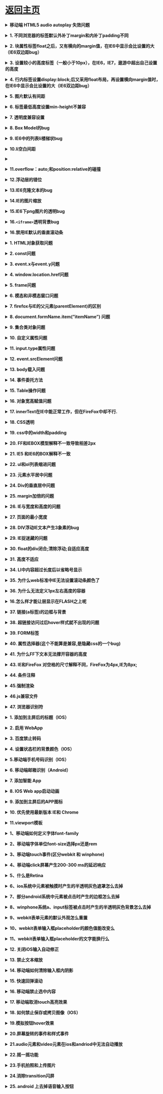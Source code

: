 # [返回主页](https://github.com/yisainan/web-interview/blob/master/README.md)

<b><details><summary>移动端 HTML5 audio autoplay 失效问题</summary></b>

</details>

<b><details><summary>1. 不同浏览器的标签默认外补丁margin和内补丁padding不同</summary></b>
发生概率：100%

解决方案：使用CSS通配符*，设置内外补丁为0

*{ margin: 0; padding: 0;}
</details>

<b><details><summary>2.  块属性标签float之后，又有横向的margin值，在IE6中显示会比设置的大（IE6双边距bug）</summary></b>
发生概率：90%

 解决方案：在float标签样式控制中加入display:inline;
</details>

<b><details><summary>3. 设置较小的高度标签（一般小于10px），在IE6，IE7，遨游中超出自己设置的高度</summary></b>
发生概率：60%

解决方案：给超出高度的标签设置overflow:hidden;或者设置行高line-height小于你设置的高度。
</details>

<b><details><summary>4. 行内标签设置display:block;后又采用float布局，再设置横向margin值时，在IE6中显示会比设置的大（IE6双边距bug）</summary></b>
发生概率：20%

解决方案：在display:block;后面加上display:inline;display:table;
</details>

<b><details><summary>5. 图片默认有间距</summary></b>
发生概率：20%

解决方案：使用float为img布局
</details>

<b><details><summary>6. 标签最低高度设置min-height不兼容</summary></b>
发生概率：5%

解决方案：例如要设置一个标签的最小高度为200px

{ min-height: 200px;

 height: auto!important;

height: 200px;

overflow: visible;}
</details>

<b><details><summary>7. 透明度兼容设置</summary></b>
发生概率：主要看你要写的东西设不设透明度

解决方案：一句话

transparent_class {

    filter:alpha(opacity=50);

       -moz-opacity:0.5;

       -khtml-opacity: 0.5;

       opacity: 0.5;

 }

opacity:0.5; This is the “most important” one because it is the currentstandard in CSS. This will work in most versions of Firefox, Safari, andOpera.This would be all you need if all browsers supported current standards. Which,of course, they don’t.

filter:alpha(opacity=50); This one you need for IE.

-moz-opacity:0.5; You need this one to support way old school versions of theMozilla browsers like Netscape Navigator.

-khtml-opacity:0.5; This is for way old versions of Safari (1.x) when therendering engine it was using was still referred to as KTHML, asopposed to thecurrent WebKit .

</details>

<b><details><summary>8. Box Model的bug</summary></b>

描述：给一个元素设置了高度和宽度的同时，还为其设置margin和padding的值，会改变该元素的实际大小。

解决办法：在需要加 margin和padding的div内部加一个div,在这个div里设置margin和padding值。
</details>

<b><details><summary>9. IE6中的列表li楼梯状bug</summary></b>

描述：通常在li中的元素（比如a）设置了浮动float，但li本身不浮动。

解决办法：

ul li{float:left;}

或 ul li{display:inline;}
</details>

<b><details><summary>10.li空白间距</summary></b>
描述：在IE下，会增加li和li之间的垂直间距

解决办法：给li里的a显式的添加宽度或者高度

li a{width:20px;}

或者

li a{display:block;float:left;clear:left;}

或者

li {display:inline;}

li a{display:block;}

或者

在每个列表li上设置一个实线的底边，颜色和li的背景色相同
</details>

<b><details><summary></summary></b>

</details>

<b><details><summary>11.overflow：auto;和position:relative的碰撞</summary></b>
描述：此bug只出现在IE6和IE7中，有两个块级元素，父元素设置了overflow：auto;子元素设置了position:relative;且高度大于父元素，在IE6-7中子元素不会被隐藏而是溢出。

解决方案：给父元素也设置position:relative;
</details>

<b><details><summary>12.浮动层的错位</summary></b>
描述：当内容超出外包容器定义的宽度时会导致浮动层错位问题。在Firefox、IE7、IE8及其他标准浏览器里,超出的内容仅仅只是超出边缘;但在IE6中容器会忽视定义的width值,宽度会错误地随内容宽度增长而增长。如果在这个浮动元素之后还跟着一个浮动元素,那么就会导致错位问题。

解决方案：overflow：hidden;
</details>

<b><details><summary>13.IE6克隆文本的bug</summary></b>
描述：若你的代码结构如下

<!--这是注释-->

    <div>

       ……

   </div>

<!--这是注释-->

很有可能在IE6网页上出现一段空白文本

解决方案：

使用条件注释

删除所有注释

在注释前面的那个浮动元素加上 display：inline；
</details>

<b><details><summary>14.IE的图片缩放</summary></b>
描述：图片在IE下缩放有时会影响其质量

解决方案：img{ -mg-interpolation-mode:bicubic;}
</details>

<b><details><summary>15.IE6下png图片的透明bug</summary></b>
描述：使用透明图片,使用png24或png32图片在IE6下面显示图片会有一层淡蓝色的背景。

解决方案：
```css
.img{

background:url('http://shenmo.wanmei.com/images/logo/sm_logo_202x104.png');

_background:0;

_filter:progid:DXImageTransform.Microsoft.AlphaImageLoader(src='http://shenmo.wanmei.com/images/logo/sm_logo_202x104.png',sizingMethod='scale');

}

img{filter:progid:DXImageTransform.Microsoft.AlphaImageLoader(src='http://shenmo.wanmei.com/images/logo/sm_logo_202x104.png',sizingMethod='scale');}

或

<imgsrc="test.png" width="247" height="216"style="filter:progid:DXImageTransform.Microsoft.AlphaImageLoader(src='http://shenmo.wanmei.com/images/logo/sm_logo_202x104.png',sizingMethod='scale');" alt="" />
```
</details>

<b><details><summary>16.`<iframe>`透明背景bug</summary></b>
描述：在IE浏览器中，<iframe>框架不会自动把背景设为透明

解决方案：

 <iframesrc="content.html"allowTransparency="true"></iframe>

在iframe调用的content.html页面中设置

body{background-color: transparent;}
</details>

<b><details><summary>16.禁用IE默认的垂直滚动条</summary></b>
解决方案：

html{

   overflow:auto;

}
</details>

<b><details><summary>1. HTML对象获取问题</summary></b>
FireFox：document.getElementById("idName");
ie:document.idname或者document.getElementById("idName").
解决办法：统一使用document.getElementById("idName");

</details>

<b><details><summary>2. const问题</summary></b>

说明:Firefox下,可以使用const关键字或var关键字来定义常量;
IE下,只能使用var关键字来定义常量.
解决方法：统一使用var关键字来定义常量.
</details>

<b><details><summary>3. event.x与event.y问题</summary></b>
说明:IE下,event对象有x,y属性,但是没有pageX,pageY属性;
Firefox下,event对象有pageX,pageY属性,但是没有x,y属性.
解决方法：使用mX(mX   =   event.x   ?   event.x   :   event.pageX;)来代替IE下的event.x或者Firefox下的event.pageX.
</details>

<b><details><summary>4. window.location.href问题</summary></b>
说明:IE或者Firefox2.0.x下,可以使用window.location或window.location.href;
Firefox1.5.x下,只能使用window.location.
解决方法：使用window.location来代替window.location.href.

</details>

<b><details><summary>5. frame问题</summary></b>
以下面的frame为例：
```html
<frame   src="xxx.html"   id="frameId"   name="frameName"   />
```
(1)访问frame对象:
IE:使用window.frameId或者window.frameName来访问这个frame对象.   frameId和frameName可以同名。
Firefox:只能使用window.frameName来访问这个frame对象.
另外，在IE和Firefox中都可以使用window.document.getElementById("frameId")来访问这个frame对象.
(2)切换frame内容:
在 IE和Firefox中都可以使用window.document.getElementById("testFrame").src   =   "xxx.html"或window.frameName.location   =   "xxx.html"来切换frame的内容.
如果需要将frame中的参数传回父窗口(注意不是opener,而是parent   frame)，可以在frame中使用parent来访问父窗口。例如：parent.document.form1.filename.value="Aqing";
</details>

<b><details><summary>6. 模态和非模态窗口问题</summary></b>
说明:IE下,可以通过showModalDialog和showModelessDialog打开模态和非模态窗口;Firefox下则不能.
解决方法：直接使用window.open(pageURL,name,parameters)方式打开新窗口。
如果需要将子窗口中的参数传递回父窗口,可以在子窗口中使用window.opener来访问父窗口.
例如：var   parWin   =   window.opener;   parWin.document.getElementById("Aqing").value   =   "Aqing";

</details>

<b><details><summary>7. firefox与IE的父元素(parentElement)的区别</summary></b>
IE：obj.parentElement
firefox：obj.parentNode
解决方法:   因为firefox与IE都支持DOM,因此使用obj.parentNode是不错选择.
</details>

<b><details><summary>8. document.formName.item(”itemName”) 问题</summary></b>

问题说明：IE下，可以使用document.formName.item(”itemName”) 或document.formName.elements ["elementName"]；Firefox 下，只能使用document.formName.elements["elementName"]。
解决方法：统一使用document.formName.elements["elementName"]。
</details>

<b><details><summary>9. 集合类对象问题</summary></b>
问题说明：IE下，可以使用 () 或 [] 获取集合类对象；Firefox下，只能使用 [ ]获取集合类对象。
解决方法：统一使用 [] 获取集合类对象。
</details>

<b><details><summary>10. 自定义属性问题</summary></b>
问题说明：IE下，可以使用获取常规属性的方法来获取自定义属性，也可以使用getAttribute() 获取自定义属性；Firefox下，只能使用getAttribute() 获取自定义属性。
解决方法：统一通过getAttribute() 获取自定义属性。
</details>

<b><details><summary>11. input.type属性问题</summary></b>
问题说明：IE下input.type属性为只读；但是Firefox下input.type属性为读写。
解决办法：不修改input.type属性。如果必须要修改，可以先隐藏原来的input，然后在同样的位置再插入一个新的input元素。>
</details>

<b><details><summary>12. event.srcElement问题</summary></b>
问题说明：IE下，even对象有srcElement属性，但是没有target属性；Firefox下，even对象有target属性，但是没有srcElement属性。
解决方法：使用srcObj = event.srcElement ?event.srcElement : event.target;
如果考虑第8条问题，就改用myEvent代替event即可。
</details>

<b><details><summary>13. body载入问题</summary></b>
问题说明：Firefox的body对象在body标签没有被浏览器完全读入之前就存在；而IE的body对象则必须在body标签被浏览器完全读入之后才存在。
[注] 这个问题尚未实际验证，待验证后再来修改。
[注] 经验证，IE6、Opera9以及FireFox2中不存在上述问题，单纯的JS脚本可以访问在脚本之前已经载入的所有对象和元素，即使这个元素还没有载入完成。

</details>

<b><details><summary>14. 事件委托方法</summary></b>
问题说明：IE下，使用document.body.onload = inject; 其中function inject()在这之前已被实现；在Firefox下，使用document.body.onload = inject();
解决方法：统一使用document.body.onload=new Function(’inject()’); 或者document.body.onload = function(){}
[注意] Function和function的区别。
</details>

<b><details><summary>15. Table操作问题</summary></b>
问题说明：ie、firefox以及其它浏览器对于 table 标签的操作都各不相同，在ie中不允许对table和tr的innerHTML赋值，使用js增加一个tr时，使用appendChild方法也不管用。
解决方法：//向table追加一个空行：
var row = otable.insertRow(-1);var cell = document.createElement("td");cell.innerHTML = "";cell.className = "XXXX";row.appendChild(cell);[注] 由于俺很少使用JS直接操作表格，这个问题没有遇见过。建议使用JS框架集来操作table，如JQuery。

</details>

<b><details><summary>16. 对象宽高赋值问题</summary></b>
问题说明：FireFox中类似obj.style.height = imgObj.height的语句无效。

Ø CSS
1. cursor:hand   VS   cursor:pointer
firefox不支持hand，但ie支持pointer
解决方法:   统一使用pointer
</details>

<b><details><summary>17. innerText在IE中能正常工作，但在FireFox中却不行.</summary></b>
需用textContent。
解决方法:
if(navigator.appName.indexOf("Explorer")   >   -1){
        document.getElementById('element').innerText   =   "my   text";
}   else{
        document.getElementById('element').textContent   =   "my   text";
}

</details>

<b><details><summary>18. CSS透明</summary></b>
IE：filter:progid:DXImageTransform.Microsoft.Alpha(style=0,opacity=60)。
FF：opacity:0.6。
opacity 透明，子元素会继承透明属性。解决方式：1、使用 background:rgba(0,0,0,.6) //IE8及以下无效果。 2、使用定位，背景色与子元素处于同级关系。
</details>

<b><details><summary>19. css中的width和padding</summary></b>
在IE7和FF中width宽度不包括padding，在Ie6中包括padding.
</details>

<b><details><summary>20. FF和IEBOX模型解释不一致导致相差2px</summary></b>
box.style{width:100;border 1px;}
ie理解为box.width = 100
ff理解为box.width = 100 + 1*2 = 102  //加上边框2px

解决方法：div{margin:30px!important;margin:28px;}
注意这两个margin的顺序一定不能写反， IE不能识别!important这个属性，但别的浏览器可以识别。所以在IE下其实解释成这样：div{maring:30px;margin:28px}
重复定义的话按照最后一个来执行，所以不可以只写margin:XXpx!important;
</details>

<b><details><summary>21. IE5 和IE6的BOX解释不一致</summary></b>
IE5下div{width:300px;margin:0 10px 0 10px;}
div 的宽度会被解释为300px-10px(右填充)-10px(左填充)，最终div的宽度为280px，而在IE6和其他浏览器上宽度则是以 300px+10px(右填充)+10px(左填充)=320px来计算的。这时我们可以做如下修改 div{width:300px!important;width :340px;margin:0 10px 0 10px}

</details>

<b><details><summary>22. ul和ol列表缩进问题</summary></b>
消除ul、ol等列表的缩进时，样式应写成：list-style:none;margin:0px;padding:0px;
经验证，在IE中，设置margin:0px可以去除列表的上下左右缩进、空白以及列表编号或圆点，设置padding对样式没有影响；在 Firefox 中，设置margin:0px仅仅可以去除上下的空白，设置padding:0px后仅仅可以去掉左右缩进，还必须设置list- style:none才能去除列表编号或圆点。也就是说，在IE中仅仅设置margin:0px即可达到最终效果，而在Firefox中必须同时设置margin:0px、 padding:0px以及list-style:none三项才能达到最终效果。

</details>

<b><details><summary>23. 元素水平居中问题</summary></b>
FF: margin:0 auto;

IE: 父级{ text-align:center; }
</details>

<b><details><summary>24. Div的垂直居中问题</summary></b>
vertical-align:middle; 将行距增加到和整个DIV一样高：line-height:200px; 然后插入文字，就垂直居中了。缺点是要控制内容不要换行。

</details>

<b><details><summary>25. margin加倍的问题</summary></b>
设置为float的div在ie下设置的margin会加倍。这是一个ie6都存在的bug。解决方案是在这个div里面加上display:inline;

例如：
```htm1
<div id=”imfloat”>
相应的css为
#imfloat{
float:left;
margin:5px;
display:inline;}
```
</details>

<b><details><summary>26. IE与宽度和高度的问题</summary></b>
IE不认得min-这个定义，但实际上它把正常的width和height当作有min的情况来使。这样问题就大了，如果只用宽度和高度，正常的浏览器里这两个值就不会变，如果只用min-width和min-height的话，IE下面根本等于没有设置宽度和高度。

比如要设置背景图片，这个宽度是比较重要的。要解决这个问题，可以这样：

#box{ width: 80px; height: 35px;}html>body #box{ width: auto; height: auto; min-width: 80px; min-height: 35px;}

</details>

<b><details><summary>27. 页面的最小宽度</summary></b>

如上一个问题，IE不识别min，要实现最小宽度，可用下面的方法：

#container{ min-width: 600px; width:expression(document.body.clientWidth＜ 600? "600px": "auto" );}

第一个min-width是正常的；但第2行的width使用了Javascript，这只有IE才认得，这也会让你的HTML文档不太正规。它实际上通过Javascript的判断来实现最小宽度。
</details>

<b><details><summary>28. DIV浮动IE文本产生3象素的bug</summary></b>
左边对象浮动，右边采用外补丁的左边距来定位，右边对象内的文本会离左边有3px的间距.

#box{ float:left; width:800px;}
#left{ float:left; width:50%;}
#right{ width:50%;}
*html #left{ margin-right:-3px; //这句是关键}
<div id="box">
<div id="left">＜/div>
<div id="right">＜/div>
</div>
</details>

<b><details><summary>29. IE捉迷藏的问题</summary></b>
当div应用复杂的时候每个栏中又有一些链接，DIV等这个时候容易发生捉迷藏的问题。

有些内容显示不出来，当鼠标选择这个区域是发现内容确实在页面。

解决办法：对#layout使用line-height属性或者给#layout使用固定高和宽。页面结构尽量简单。
</details>

<b><details><summary>30. float的div闭合;清除浮动;自适应高度</summary></b>
① 例如：＜div id=”floatA”>＜div id=”floatB”>＜div id=”NOTfloatC”>

这里的NOTfloatC并不希望继续平移，而是希望往下排。(其中floatA、floatB的属性已经设置为float:left;)

这段代码在IE中毫无问题，问题出在FF。原因是NOTfloatC并非float标签，必须将float标签闭合。在＜div class=”floatB”>＜div class=”NOTfloatC”>之间加上＜div class=”clear”>这个div一定要注意位置，而且必须与两个具有float属性的div同级，之间不能存在嵌套关系，否则会产生异常。并且将clear这种样式定义为为如下即可：.clear{clear:both;}

②作为外部 wrapper 的 div 不要定死高度,为了让高度能自适应，要在wrapper里面加上overflow:hidden; 当包含float的box的时候，高度自适应在IE下无效，这时候应该触发IE的layout私有属性(万恶的IE啊！)用zoom:1;可以做到，这样就达到了兼容。
例如某一个wrapper如下定义：

.colwrapper{overflow:hidden; zoom:1; margin:5px auto;}

③对于排版,我们用得最多的css描述可能就是float:left.有的时候我们需要在n栏的float div后面做一个统一的背景,譬如:

<div id=”page”>

<div id=”left”>＜/div>
<div id=”center”>＜/div>
<div id=”right”>＜/div>

</div>

比如我们要将page的背景设置成蓝色,以达到所有三栏的背景颜色是蓝色的目的,但是我们会发现随着left center right的向下拉长,而page居然保存高度不变,问题来了,原因在于page不是float属性,而我们的page由于要居中,不能设置成float,所以我们应该这样解决：

<div id=”page”>

<div id=”bg” style=”float:left;width:100%”>

<div id=”left”>＜/div>
<div id=”center”>＜/div>
<div id=”right”>＜/div>

</div>

</div>

再嵌入一个float left而宽度是100%的DIV解决之。

或者另一种方法：用选择器（：after）在page之后插入一个空标签,并清除浮动

.page:after {  content: ""; display: table; clear: both; }

④万能float 闭合(非常重要!)

关于 clear float 的原理可参见 [How To Clear Floats Without Structural Markup],将以下代码加入Global CSS 中,给需要闭合的div加上class="clearfix" 即可,屡试不爽。


.clearfix:after { content:"."; display:block; height:0; clear:both; visibility:hidden; }
.clearfix { display:inline-block; }

.clearfix {display:block;}



或者这样设置：.hackbox{ display:table; //将对象作为块元素级的表格显示}
</details>

<b><details><summary>31. 高度不适应</summary></b>
高度不适应是当内层对象的高度发生变化时外层高度不能自动进行调节，特别是当内层对象使用margin 或padding时。

例：
```
#box { }
#box p {margin-top: 20px;margin-bottom: 20px; text-align:center; }
<div id="box">
<p>p对象中的内容＜/p>
</div>

解决技巧：在P对象上下各加2个空的div对象CSS代码{height:0px;overflow:hidden;}或者为DIV加上border属性。
</details>

<b><details><summary>32. IE6下图片下有空隙产生</summary></b>
解决这个BUG的技巧有很多,可以是改变html的排版,或者设置img为display:block或者设置vertical-align属性为vertical-align:top/bottom/middle/text-bottom 都可以解决.
</details>

<b><details><summary>33. 对齐文本与文本输入框</summary></b>
加上vertical-align:middle;

<style type="text/css">
<!--
input {
width:200px;
height:30px;
border:1px solid red;
vertical-align:middle;
}
-->
</style>

经验证，在IE下任一版本都不适用，而ff、opera、safari、chrome均OK！
```
</details>

<b><details><summary>34. LI中内容超过长度后以省略号显示</summary></b>
此技巧适用与IE、Opera、safari、chrom浏览器，FF暂不支持。
```
<style type="text/css">
li {
width:200px;
white-space:nowrap;
text-overflow:ellipsis;
-o-text-overflow:ellipsis;
overflow: hidden;
}
</style>
```
</details>

<b><details><summary>35. 为什么web标准中IE无法设置滚动条颜色了</summary></b>
```
解决办法是将body换成html

<!DOCTYPE html PUBLIC "-//W3C//DTD XHTML 1.0 Strict//EN" "http://www.w3.org/TR/xhtml1/DTD/xhtml1-strict.dtd">
<meta http-equiv="Content-Type" content="text/html; charset=gb2312" />
<style type="text/css">
<!--
html {
scrollbar-face-color:#f6f6f6;
scrollbar-highlight-color:#fff;
scrollbar-shadow-color:#eeeeee;
scrollbar-3dlight-color:#eeeeee;
scrollbar-arrow-color:#000;
scrollbar-track-color:#fff;
scrollbar-darkshadow-color:#fff;
}
-->
＜/style>
```
</details>

<b><details><summary>36. 为什么无法定义1px左右高度的容器</summary></b>
IE6下这个问题是因为默认的行高造成的,解决的技巧也有很多：

例如:overflow:hidden　 zoom:0.08 　 line-height:1px
</details>

<b><details><summary>16.怎么样才能让层显示在FLASH之上呢</summary></b>
```

解决的办法是给FLASH设置透明

<param name="wmode" value="transparent" />
```
</details>

<b><details><summary>37. 链接(a标签)的边框与背景</summary></b>
a链接加边框和背景色，需设置 display: block, 同时设置 float: left 保证不换行。参照menubar, 给 a 和menubar设置高度是为了避免底边显示错位, 若不设 height, 可以在menubar中插入一个空格。
</details>

<b><details><summary>38. 超链接访问过后hover样式就不出现的问题</summary></b>
```
被点击访问过的超链接样式不在具有hover和active了,很多人应该都遇到过这个问题,解决技巧是改变CSS属性的排列顺序: L-V-H-A

Code:

<style type="text/css">
<!--
a:link {}
a:visited {}
a:hover {}
a:active {}
-->
</style>
```
</details>

<b><details><summary>39. FORM标签</summary></b>
这个标签在IE中,将会自动margin一些边距,而在FF中margin则是0,因此,如果想显示一致,所以最好在css中指定margin和 padding,针对上面两个问题,我的css中一般首先都使用这样的样式ul,form{margin:0;padding:0;}。
</details>

<b><details><summary>40. 属性选择器(这个不能算是兼容,是隐藏css的一个bug)</summary></b>
p[id]{}div[id]{}

这个对于IE6.0和IE6.0以下的版本都隐藏,FF和OPera作用.属性选择器和子选择器还是有区别的,子选择器的范围从形式来说缩小了,属性选择器的范围比较大,如p[id]中,所有p标签中有id的都是同样式的.
</details>

<b><details><summary>41. 为什么FF下文本无法撑开容器的高度</summary></b>
标准浏览器中固定高度值的容器是不会象IE6里那样被撑开的,那我又想固定高度,又想能被撑开需要怎样设置呢？办法就是去掉height设置min-height:200px; 这里为了照顾不认识min-height的IE6 可以这样定义:

{
height:auto!important;
height:200px;
min-height:200px;
}
</details>

<b><details><summary>43. IE和FireFox 对空格的尺寸解释不同，FireFox为4px,IE为8px;</summary></b>
 FireFox对div与div之间的空格是忽略的，但是IE是处理的。因此在两个相邻div之间不要有空格跟回车，否则可能造成不同浏览间之间格式不正确，比如著名的3px偏差（多个img标签连着，然后定义float: left;结果在firefox里面正常，而IE里面显示的每个img都相隔了3px。我把标签之间的空格都删除都没有作用。解决方法是在img外面套li，并且对li定义margin: 0; 避免方式：在必要的时候不要无视 list 标签）而且原因难以查明。
</details>

<b><details><summary>44. 条件注释</summary></b>
```
<link rel="stylesheet" type="text/css" href="css.css" />

<!--[if IE 7]>
<link rel="stylesheet" type="text/css" href="ie7.css" />
<![endif]-->

<!--[if lte IE 6]>
<link rel="stylesheet" type="text/css" href="ie.css" />
<![endif]-->

lte -- 小于等于
lt  -- 小于
gte --  大于等于
gt  --  大于
！ --  不等于
```
</details>

<b><details><summary>45.强制渲染</summary></b>
```
<meta http-equiv=X-UA-Compatible content=IE=EmulateIE7>    //这句话的意思是强制使用IE7模式来解析网页代码！

<meta http-equiv=“X-UA-Compatible” content=“IE=8″>

<meta http-equiv=“X-UA-Compatible” content=“chrome=1″ />    //Google Chrome Frame也可以让IE用上Chrome的引擎

<meta http-equiv=“X-UA-Compatible” content=“IE=EmulateIE7″><!– IE7 mode –> 或者 <meta http-equiv=“X-UA-Compatible” content=“IE=7″><!– IE7 mode –>       //强制IE8使用IE7模式来解析

<meta http-equiv=“X-UA-Compatible” content=“IE=6″><!– IE6 mode –>   <meta http-equiv=“X-UA-Compatible” content=“IE=5″><!– IE5 mode –>   //强制IE8使用IE6或IE5模式来解析

<meta http-equiv=“X-UA-Compatible” content=“IE=5; IE=8″ />   //一个特定版本的IE支持所要求的兼容性模式多于一种
```
</details>

<b><details><summary>46.js兼容文件</summary></b>
```
使IE5,IE6兼容到IE7模式（推荐）

<!–[if lt IE 7]>
<script src=”http://ie7-js.googlecode.com/svn/version/2.0(beta)/IE7.js” type=”text/javascript”></script>
<![endif]–>
使IE5,IE6,IE7兼容到IE8模式

<!–[if lt IE 8]>
<script src=”http://ie7-js.googlecode.com/svn/version/2.0(beta)/IE8.js” type=”text/javascript”></script>
<![endif]–>
使IE5,IE6,IE7,IE8兼容到IE9模式

<!–[if lt IE 9]>
<script src=”http://ie7-js.googlecode.com/svn/version/2.1(beta4)/IE9.js”></script>
<![endif]–>
```
</details>

<b><details><summary>47. 浏览器识别符</summary></b>
p{ _color:red; }           IE6 专用
*html p{ color:#red; }  IE6 专用
p{ +color:red; }           IE6,7 专用
p{ *color:red; }           IE6,7 专用
*html p{ color:red; }    IE6,7 专用
p{*+color: red;}          IE7 专用
Body> p{ color: red; }  屏蔽 IE6
p{ color:red\9; }          IE8

Firefox: -moz-
Safari: -webkit-
Opera: -o-
IE: -ms-
</details>

<b><details><summary>1. 添加到主屏后的标题（IOS）</summary></b>
```html
<meta name="apple-mobile-web-app-title" content="标题">
```
</details>

<b><details><summary>2. 启用 WebApp</summary></b>
```
全屏模式（IOS）
当网站添加到主屏幕后再点击进行启动时，可隐藏地址栏（从浏览器跳转或输入链接进入并没有此效果）

<meta name="apple-mobile-web-app-capable" content="yes" />

<meta name="apple-touch-fullscreen" content="yes" />
```
</details>

<b><details><summary>3. 百度禁止转码</summary></b>
```
通过百度手机打开网页时，百度可能会对你的网页进行转码，往你页面贴上它的广告，非常之恶心。不过我们可以通过这个meta标签来禁止它：

<meta http-equiv="Cache-Control" content="no-siteapp" />

百度SiteApp转码声明：http://t.cn/R28wSBl
```
</details>

<b><details><summary>4. 设置状态栏的背景颜色（IOS）</summary></b>
```
设置状态栏的背景颜色，只有在"apple-mobile-web-app-capable" content="yes"时生效

<meta name="apple-mobile-web-app-status-bar-style" content="black-translucent" />

content 参数：

· default ：状态栏背景是白色。

· black ：状态栏背景是黑色。

· black-translucent ：状态栏背景是半透明。 如果设置为 default 或 black ,网页内容从状态栏底部开始。
如果设置为 black-translucent ,网页内容充满整个屏幕，顶部会被状态栏遮挡。
```
</details>

<b><details><summary>5.移动端手机号码识别（IOS）</summary></b>
```

在 iOS Safari （其他浏览器和Android均不会）上会对那些看起来像是电话号码的数字处理为电话链接，比如：

· 7位数字，形如：1234567

· 带括号及加号的数字，形如：(+86)123456789

· 双连接线的数字，形如：00-00-00111

· 11位数字，形如：13800138000

可能还有其他类型的数字也会被识别。我们可以通过如下的meta来关闭电话号码的自动识别：

<meta name="format-detection" content="telephone=no" />

开启电话功能

<a href="tel:123456">123456</a>

开启短信功能：

<a href="sms:123456">123456</a>
```
</details>

<b><details><summary>6. 移动端邮箱识别（Android）</summary></b>
```
与电话号码的识别一样，在安卓上会对符合邮箱格式的字符串进行识别，我们可以通过如下的meta来管别邮箱的自动识别：

<meta content="email=no" name="format-detection" />

同样地，我们也可以通过标签属性来开启长按邮箱地址弹出邮件发送的功能：

<a mailto:dooyoe@gmail.com">dooyoe@gmail.com</a>
```
</details>

<b><details><summary>7. 添加智能 App</summary></b>
```
广告条 Smart App Banner（IOS 6+ Safari）
<meta name="apple-itunes-app" content="app-id=myAppStoreID, affiliate-data=myAffiliateData, app-argument=myURL">
```
</details>

<b><details><summary>8. IOS Web app启动动画</summary></b>
```
由于iPad 的启动画面是不包括状态栏区域的。所以启动图片需要减去状态栏区域所对应的方向上的20px大小，相应地在retina设备上要减去40px的大小。

<link href="apple-touch-startup-image-320×460.png" media="(device-width: 320px)" rel="apple-touch-startup-image">



<link href="apple-touch-startup-image-640×960.png" media="(device-width: 320px) and (-webkit-device-pixel-ratio: 2)" rel="apple-touch-startup-image">



<link href="apple-touch-startup-image-768×1004.png" media="(device-width: 768px) and (orientation: portrait)" rel="apple-touch-startup-image">



<link href="apple-touch-startup-image-748×1024.png" media="(device-width: 768px) and (orientation: landscape)" rel="apple-touch-startup-image">



<link href="apple-touch-startup-image-1536×2008.png" media="(device-width: 1536px) and (orientation: portrait) and (-webkit-device-pixel-ratio: 2)" rel="apple-touch-startup-image">



<link href="apple-touch-startup-image-2048×1496.png" media="(device-width: 1536px)  and (orientation: landscape) and (-webkit-device-pixel-ratio: 2)" rel="apple-touch-startup-image">

（landscape：横屏 | portrait：竖屏）
```
</details>

<b><details><summary>9. 添加到主屏后的APP图标</summary></b>
```
指定web app添加到主屏后的图标路径，有两种略微不同的方式：

<!– 设计原图 –>

<link href="short_cut_114x114.png" rel="apple-touch-icon-precomposed">

<!– 添加高光效果 –>

<link href="short_cut_114x114.png" rel="apple-touch-icon">

· apple-touch-icon：在IOS6及以下的版本会自动为图标添加一层高光效果（IOS7开始已使用扁平化的设计风格）

· apple-touch-icon-precomposed：使用“设计原图图标”

效果：



图标尺寸：

可通过指定size属性来为不同的设备提供不同的图标（但通常来说，我们只需提供一个114 x 114 pixels大小的图标即可 ）

官方说明如下：

Create different sizes of your app icon for different devices. If you’re creating a universal app, you need to supply app

icons in all four sizes.

For iPhone and iPod touch both of these sizes are required:

57 x 57 pixels

114 x 114 pixels (high resolution)

For iPad, both of these sizes are required:

72 x 72 pixels

144 x 144 (high resolution)
```
</details>

<b><details><summary>10. 优先使用最新版本 IE和 Chrome</summary></b>
```
<meta http-equiv="X-UA-Compatible" content="IE=edge,chrome=1" />
```
</details>

<b><details><summary>11.viewport模板</summary></b>
```
<html>

<head>

<meta charset="utf-8">

<meta content="width=device-width,initial-scale=1.0,maximum-scale=1.0,user-scalable=no" name="viewport">

<meta content="yes" name="apple-mobile-web-app-capable">

<meta content="black" name="apple-mobile-web-app-status-bar-style">

<meta content="telephone=no" name="format-detection">

<meta content="email=no" name="format-detection">

<title>标题</title>

<link rel="stylesheet" href="index.css">

</head>

<body>

这里开始内容

</body>

</html>
```
</details>

<b><details><summary>1、移动端如何定义字体font-family</summary></b>
```
三大手机系统的字体：

iOS 系统

· 默认中文字体是Heiti SC

· 默认英文字体是Helvetica

· 默认数字字体是HelveticaNeue

· 无微软雅黑字体

Android 系统

· 默认中文字体是Droidsansfallback

· 默认英文和数字字体是Droid Sans

· 无微软雅黑字体

Winphone 系统

· 默认中文字体是Dengxian(方正等线体)

· 默认英文和数字字体是Segoe

· 无微软雅黑字体

各个手机系统有自己的默认字体，且都不支持微软雅黑，如无特殊需求，手机端无需定义中文字体，使用系统默认英文字体和数字字体可使用 Helvetica ，三种系统都支持。

* 移动端定义字体的代码 */

body{font-family:Helvetica;}
```
</details>

<b><details><summary>2、移动端字体单位font-size选择px还是rem</summary></b>
```
· 对于只需要适配手机设备，使用px即可

· 对于需要适配各种移动设备，使用rem，例如只需要适配iPhone和iPad等分辨率差别比较挺大的设备

rem配置参考：

html {font-size:10px}

@media screen and (min-width:480px) and (max-width:639px) {

    html {

        font-size: 15px

    }

}

@media screen and (min-width:640px) and (max-width:719px) {

    html {

        font-size: 20px

    }

}

@media screen and (min-width:720px) and (max-width:749px) {

    html {

        font-size: 22.5px

    }

}

@media screen and (min-width:750px) and (max-width:799px) {

    html {

        font-size: 23.5px

    }

}

@media screen and (min-width:800px) and (max-width:959px) {

    html {

        font-size: 25px

    }

}

@media screen and (min-width:960px) and (max-width:1079px) {

    html {

        font-size: 30px

    }

}

@media screen and (min-width:1080px) {

    html {

        font-size: 32px

    }

}
```
</details>

<b><details><summary>3、移动端touch事件(区分webkit
和 winphone)</summary></b>
```
当用户手指放在移动设备在屏幕上滑动会触发的touch事件

以下支持webkit

· touchstart——当手指触碰屏幕时候发生。不管当前有多少只手指

· touchmove——当手指在屏幕上滑动时连续触发。通常我们再滑屏页面，会调用event的preventDefault()可以阻止默认情况的发生：阻止页面滚动

· touchend——当手指离开屏幕时触发

· touchcancel——系统停止跟踪触摸时候会触发。例如在触摸过程中突然页面alert()一个提示框，此时会触发该事件，这个事件比较少用

以下支持winphone 8

· MSPointerDown——当手指触碰屏幕时候发生。不管当前有多少只手指

· MSPointerMove——当手指在屏幕上滑动时连续触发。通常我们再滑屏页面，会调用css的html{-ms-touch-action:
none;}可以阻止默认情况的发生：阻止页面滚动

· MSPointerUp——当手指离开屏幕时触发
```
</details>

<b><details><summary>4、移动端click屏幕产生200-300 ms的延迟响应</summary></b>
```
移动设备上的web网页是有300ms延迟的，玩玩会造成按钮点击延迟甚至是点击失效。

以下是历史原因：

2007年苹果发布首款iphone上IOS系统搭载的safari为了将适用于PC端上大屏幕的网页能比较好的展示在手机端上，使用了双击缩放 (double tap to zoom)的方案，比如你在手机上用浏览器打开一个PC上的网页，你可能在看到页面内容虽然可以撑满整个屏幕，但是字体、图片都很小看不清，此时可以快速 双击屏幕上的某一部分，你就能看清该部分放大后的内容，再次双击后能回到原始状态。

双击缩放是指用手指在屏幕上快速点击两次，iOS 自带的 Safari 浏览器会将网页缩放至原始比例。

原因就出在浏览器需要如何判断快速点击上，当用户在屏幕上单击某一个元素时候，例如跳转链接，此处浏览器会先捕获该次单击，但浏览器不能决定用户是
单纯要点击链接还是要双击该部分区域进行缩放操作，所以，捕获第一次单击后，浏览器会先Hold一段时间t，如果在t时间区间里用户未进行下一次点击，则 浏览器会做单击跳转链接的处理，如果t时间里用户进行了第二次单击操作，则浏览器会禁止跳转，转而进行对该部分区域页面的缩放操作。那么这个时间区间t有 多少呢？在IOS safari下，大概为300毫秒。这就是延迟的由来。造成的后果用户纯粹单击页面，页面需要过一段时间才响应，给用户慢体验感觉，对于web开发者来说
是，页面js捕获click事件的回调函数处理，需要300ms后才生效，也就间接导致影响其他业务逻辑的处理。

解决方案：

· fastclick可以解决在手机上点击事件的300ms延迟

· zepto的touch模块，tap事件也是为了解决在click的延迟问题

触摸事件的响应顺序

1、ontouchstart

2、ontouchmove

3、ontouchend

4、onclick

解决300ms延迟的问题，也可以通过绑定ontouchstart事件，加快对事件的响应。
```
</details>

<b><details><summary>5、什么是Retina</summary></b>
```
显示屏，带来了什么问题
retina：一种具备超高像素密度的液晶屏，同样大小的屏幕上显示的像素点由1个变为多个，如在同样带下的屏幕上，苹果设备的retina显示屏中，像素点1个变为4个

在高清显示屏中的位图被放大，图片会变得模糊，因此移动端的视觉稿通常会设计为传统PC的2倍。

那么，前端的应对方案是：

设计稿切出来的图片长宽保证为偶数，并使用backgroud-size把图片缩小为原来的1/2

//例如图片宽高为：200px*200px，那么写法如下

.css{width:100px;height:100px;background-size:100px 100px;}

其它元素的取值为原来的1/2，例如视觉稿40px的字体，使用样式的写法为20px

.css{font-size:20px}
```
</details>

<b><details><summary>6、ios系统中元素被触摸时产生的半透明灰色遮罩怎么去掉</summary></b>
```
ios用户点击一个链接，会出现一个半透明灰色遮罩, 如果想要禁用，可设置-webkit-tap-highlight-color的alpha值为0，也就是属性值的最后一位设置为0就可以去除半透明灰色遮罩。

a,button,input,textarea{-webkit-tap-highlight-color: rgba(0,0,0,0;)}
```
</details>

<b><details><summary>7、部分android系统中元素被点击时产生的边框怎么去掉</summary></b>
```
android用户点击一个链接，会出现一个边框或者半透明灰色遮罩, 不同生产商定义出来额效果不一样，可设置-webkit-tap-highlight-color的alpha值为0去除部分机器自带的效果。

a,button,input,textarea{

    -webkit-tap-highlight-color: rgba(0,0,0,0;)

    -webkit-user-modify:read-write-plaintext-only;

}

-webkit-user-modify有个副作用，就是输入法不再能够输入多个字符。

另外，有些机型去除不了，如小米2

对于按钮类还有个办法，不使用a或者input标签，直接用div标签

```
</details>

<b><details><summary>8、winphone系统a、input标签被点击时产生的半透明灰色背景怎么去掉</summary></b>
```
<meta name="msapplication-tap-highlight" content="no">
```
</details>

<b><details><summary>9、webkit表单元素的默认外观怎么重置</summary></b>
```
.css{-webkit-appearance:none;}
```
</details>

<b><details><summary>10、webkit表单输入框placeholder的颜色值能改变么</summary></b>
```
input::-webkit-input-placeholder{color:#AAAAAA;}

input:focus::-webkit-input-placeholder{color:#E
```
</details>

<b><details><summary>11、webkit表单输入框placeholder的文字能换行么</summary></b>
```
iOS可以，Android不行~

1. 关闭iOS键盘首字母自动大写

在iOS中，默认情况下键盘是开启首字母大写的功能的，如果启用这个功能，可以这样：

<input type="text" autocapitalize="off" />
```
</details>

<b><details><summary>12. 关闭iOS输入自动修正</summary></b>
```
和英文输入默认自动首字母大写那样，IOS还做了一个功能，默认输入法会开启自动修正输入内容，这样的话，用户经常要操作两次。如果不希望开启此功能，我们可以通过input标签属性来关闭掉：

<input type="text" autocorrect="off" />
```
</details>

<b><details><summary>13. 禁止文本缩放</summary></b>
```
当移动设备横竖屏切换时，文本的大小会重新计算，进行相应的缩放，当我们不需要这种情况时，可以选择禁止：

html {

       -webkit-text-size-adjust: 100%;

}

需要注意的是，PC端的该属性已经被移除，该属性在移动端要生效，必须设置 meta viewport。
```
</details>

<b><details><summary>14. 移动端如何清除输入框内阴影</summary></b>
```
在iOS上，输入框默认有内部阴影，但无法使用 box-shadow 来清除，如果不需要阴影，可以这样关闭：

input,

textarea {

border: 0; /* 方法1 */

-webkit-appearance: none; /* 方法2 */

}

```
</details>

<b><details><summary>15. 快速回弹滚动</summary></b>
```
我们先来看看回弹滚动在手机浏览器发展的历史：

· 早期的时候，移动端的浏览器都不支持非body元素的滚动条，所以一般都借助 iScroll;

· Android 3.0/iOS解决了非body元素的滚动问题，但滚动条不可见，同时iOS上只能通过2个手指进行滚动；

· Android 4.0解决了滚动条不可见及增加了快速回弹滚动效果，不过随后这个特性又被移除；

· iOS从5.0开始解决了滚动条不可见及增加了快速回弹滚动效果

在iOS上如果你想让一个元素拥有像 Native 的滚动效果，你可以这样做：

 .xxx {

        overflow: auto; /* auto | scroll */

        -webkit-overflow-scrolling: touch;

    }

PS：iScroll用过之后感觉不是很好，有一些诡异的bug，这里推荐另外一个 iDangero Swiper，这个插件集成了滑屏滚动的强大功能（支持3D），而且还有回弹滚动的内置滚动条。iDangero官方地址： :www.idangero.us/swiper/#.VX_t9PmEB8Y
```
</details>

<b><details><summary>16. 移动端禁止选中内容</summary></b>
```
如果你不想用户可以选中页面中的内容，那么你可以在css中禁掉：

.user-select-none {

  -webkit-user-select: none;  /* Chrome all / Safari all */

  -moz-user-select: none;     /* Firefox all （移动端不需要） */

  -ms-user-select: none;      /* IE 10+ */

}
```
</details>

<b><details><summary>17. 移动端取消touch高亮效果</summary></b>
在做移动端页面时，会发现所有a标签在触发点击时或者所有设置了伪类 :active 的元素，默认都会在激活状态时，显示高亮框，如果不想要这个高亮，那么你可以通过css以下方法来进行全局的禁止：

html {

    -webkit-tap-highlight-color: rgba(0, 0, 0, 0);

}

但这个方法在三星的机子上无效，有一种妥协的方法是把页面非真实跳转链接的a标签换成其它标签，可以解决这个问题。
</details>

<b><details><summary>18. 如何禁止保存或拷贝图像（IOS）</summary></b>
通常当你在手机或者pad上长按图像 img ，会弹出选项存储图像 或者拷贝图像，如果你不想让用户这么操作，那么你可以通过以下方法来禁止：

img { -webkit-touch-callout: none; }
</details>

<b><details><summary>19.模拟按钮hover效果</summary></b>
```
移动端触摸按钮的效果，可明示用户有些事情正要发生，是一个比较好体验，但是移动设备中并没有鼠标指针，使用css的hover并不能满足我们的需求，还好国外有个激活css的active效果，代码如下，

<html>

<head>

<meta charset="utf-8">

<meta content="width=device-width,initial-scale=1.0,maximum-scale=1.0,user-scalable=no" name="viewport">

<meta content="yes" name="apple-mobile-web-app-capable">

<meta content="black" name="apple-mobile-web-app-status-bar-style">

<meta content="telephone=no" name="format-detection">

<meta content="email=no" name="format-detection">

<style type="text/css">

a{-webkit-tap-highlight-color: rgba(0,0,0,0);}

.btn-blue{display:block;height:42px;line-height:42px;text-align:center;border-radius:4px;font-size:18px;color:#FFFFFF;background-color: #4185F3;}

.btn-blue:active{background-color: #357AE8;}

</style>

</head>

<body>



<div class="btn-blue">按钮</div>



<script type="text/javascript">

document.addEventListener("touchstart", function(){}, true)

</script>

</body>

</html>

兼容性ios5+、部分android 4+、winphone 8

要做到全兼容的办法，可通过绑定ontouchstart和ontouchend来控制按钮的类名。

<html>

<head>

<meta charset="utf-8">

<meta content="width=device-width,initial-scale=1.0,maximum-scale=1.0,user-scalable=no" name="viewport">

<meta content="yes" name="apple-mobile-web-app-capable">

<meta content="black" name="apple-mobile-web-app-status-bar-style">

<meta content="telephone=no" name="format-detection">

<meta content="email=no" name="format-detection">

<style type="text/css">

a{-webkit-tap-highlight-color: rgba(0,0,0,0);}

.btn-blue{display:block;height:42px;line-height:42px;text-align:center;border-radius:4px;font-size:18px;color:#FFFFFF;background-color: #4185F3;}

.btn-blue-on{background-color: #357AE8;}

</style>

</head>

<body>



<div class="btn-blue">按钮</div>



<script type="text/javascript">

var btnBlue = document.querySelector(".btn-blue");

btnBlue.ontouchstart = function(){

    this.className = "btn-blue btn-blue-on"

}

btnBlue.ontouchend = function(){

    this.className = "btn-blue"

}

</script>

</body>

</html>
```
</details>

<b><details><summary>20.屏幕旋转的事件和样式事件</summary></b>
```
window.orientation，取值：正负90表示横屏模式、0和180表现为竖屏模式；

window.onorientationchange = function(){

            switch(window.orientation){

                case -90:

                case 90:

                alert("横屏:" + window.orientation);

                case 0:

                case 180:

                alert("竖屏:" + window.orientation);

                break;

            }

}

样式

//竖屏时使用的样式

@media all and (orientation:portrait) {

    .css{}

}



//横屏时使用的样式

@media all and (orientation:landscape) {

    .css{}

}
```
</details>

<b><details><summary>21.audio元素和video元素在ios和andriod中无法自动播放</summary></b>
应对方案：触屏即播

$(‘html’).one(‘touchstart’,function(){

    audio.play()

})
</details>

<b><details><summary>22.摇一摇功能</summary></b>
HTML5 deviceMotion：封装了运动传感器数据的事件，可以获取手机运动状态下的运动加速度等数据。
</details>

<b><details><summary>23.手机拍照和上传图片</summary></b>
```
<input type="file">的accept 属性

<!– 选择照片 –>

<input type=file accept="image/*">

<!– 选择视频 –>

<input type=file accept="video/*">

使用总结：

· iOS有拍照、录像、选取本地图片功能

· 部分android只有选取本地图片功能

· winphone不支持

· input控件默认外观丑陋
```
</details>

<b><details><summary>24.消除transition闪屏</summary></b>
```
.css{

    /*设置内嵌的元素在 3D 空间如何呈现：保留 3D*/

    -webkit-transform-style: preserve-3d;

    /*（设置进行转换的元素的背面在面对用户时是否可见：隐藏）*/

    -webkit-backface-visibility: hidden;

}

开启硬件加速

· 解决页面闪白

· 保证动画流畅

  .css {

     -webkit-transform: translate3d(0, 0, 0);

     -moz-transform: translate3d(0, 0, 0);

     -ms-transform: translate3d(0, 0, 0);

     transform: translate3d(0, 0, 0);

  }

设计高性能CSS3动画的几个要素

· 尽可能地使用合成属性transform和opacity来设计CSS3动画

· 不使用position的left和top来定位

· 利用translate3D开启GPU加速
```
</details>

<b><details><summary>25. android 上去掉语音输入按钮</summary></b>
input::-webkit-input-speech-button {display: none}
</details>
